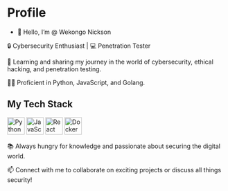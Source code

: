 # Profile

- 👋 Hello, I’m @ Wekongo Nickson

🔒 Cybersecurity Enthusiast | 💻 Penetration Tester

🚀 Learning and sharing my journey in the world of cybersecurity, ethical hacking, and penetration testing.

👨‍💻 Proficient in Python, JavaScript, and Golang.

## My Tech Stack

<p>

  <img src="https://cdn.jsdelivr.net/gh/devicons/devicon/icons/python/python-original.svg" width="40" height="40" alt="Python" />

  <img src="https://cdn.jsdelivr.net/gh/devicons/devicon/icons/javascript/javascript-original.svg" width="40" height="40" alt="JavaScript" />

  <img src="https://cdn.jsdelivr.net/gh/devicons/devicon/icons/react/react-original.svg" width="40" height="40" alt="React" />

  <img src="https://cdn.jsdelivr.net/gh/devicons/devicon/icons/docker/docker-original.svg" width="40" height="40" alt="Docker" />

</p>

📚 Always hungry for knowledge and passionate about securing the digital world.

📫 Connect with me to collaborate on exciting projects or discuss all things security!
